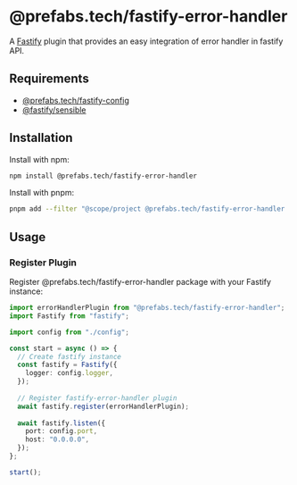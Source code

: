 # @prefabs.tech/fastify-error-handler

A [Fastify](https://github.com/fastify/fastify) plugin that provides an easy integration of error handler in fastify API.

## Requirements

* [@prefabs.tech/fastify-config](../config/)
* [@fastify/sensible](https://github.com/fastify/fastify-sensible)

## Installation

Install with npm:

```bash
npm install @prefabs.tech/fastify-error-handler
```

Install with pnpm:

```bash
pnpm add --filter "@scope/project @prefabs.tech/fastify-error-handler
```

## Usage

### Register Plugin

Register @prefabs.tech/fastify-error-handler package with your Fastify instance:

```typescript
import errorHandlerPlugin from "@prefabs.tech/fastify-error-handler";
import Fastify from "fastify";

import config from "./config";

const start = async () => {
  // Create fastify instance
  const fastify = Fastify({
    logger: config.logger,
  });
  
  // Register fastify-error-handler plugin
  await fastify.register(errorHandlerPlugin);
  
  await fastify.listen({
    port: config.port,
    host: "0.0.0.0",
  });
};

start();
```
